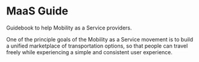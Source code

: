 # MaaS Guide

Guidebook to help Mobility as a Service providers.

One of the principle goals of the Mobility as a Service movement is to build a unified marketplace of transportation options, so that people can travel freely while experiencing a simple and consistent user experience.

